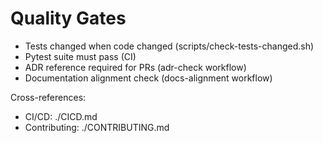 # Quality Gates

- Tests changed when code changed (scripts/check-tests-changed.sh)
- Pytest suite must pass (CI)
- ADR reference required for PRs (adr-check workflow)
- Documentation alignment check (docs-alignment workflow)

Cross-references:
- CI/CD: ./CICD.md
- Contributing: ./CONTRIBUTING.md


